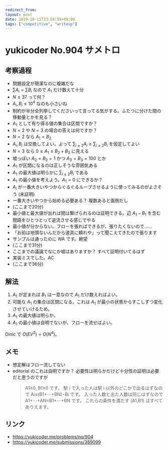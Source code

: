 ```yaml
---
redirect_from:
layout: post
date: 2019-10-11T23:59:59+09:00
tags: ["competitive", "writeup"]
---
```


# yukicoder No.904 サメトロ

## 考察過程

-   問題設定が簡潔なのに複雑だな
-   $\sum A_i = \sum B_i$ なので $A_1$ だけ数えて十分
-   $N \le 37$ って何？
-   $A_i, B_i \le 10^4$ なのも小さいね
-   制約が半分全列挙してくださいって言ってる気がする。ふたつに分けた間の移動量とかを見る？
-   $A_1$ として有り得る値の集合は区間ですか？
-   $N = 2$ や $N = 3$ の場合の答えは何ですか？
-   $N = 2$ なら $A_1 = B_2$
-   $A_i, B_i$ は交換してよい。よって $\sum _ {i \ge 2} A_i \ge \sum _ {i \ge 2} B_i$ を仮定してよい
-   $N = 3$ なら $0 \le A_1 \le B_2 + B_3$ に見える
-   嘘っぽい $A_2 = B_2 = 1$ かつ $A_3 = B_3 = 100$ とか
-   $A_1$ が区間になるのは正しそうな雰囲気ある
-   $A_1$ の最大値は明らかに $\sum _ {i \ge 2} B_i$ である
-   $A_1$ の最小値を考えよう。$A_1 = 0$ にできるか？
-   $A_i$ が一番大きいやつからぐるぐるループさせるように使ってみるのがよさそう (未証明)
-   一番大きいやつから始める必要ある？ 複数あると面倒だし
-   (ここまで20分)
-   最小値と最大値が出れば間は繋げられるのは証明できる。辺 $A_1 - B_1$ を含む閉路をひとつとって逆流させる感じでやる
-   最小値が分からない。フローを張ればできるが、張りたくないので……
-   「お前は地頭ないんだから道具に頼れや」って聞こえてきたので張ります
-   サンプルは通ったのに WA です。絶望
-   (ここまで31分)
-   ここまでの議論でなにか嘘はありますか？ すべて証明付いてるはず
-   実装ミスでした。AC
-   (ここまで36分)

## 解法

1.  $A_1$ が定まれば $B_1$ は一意なので $A_1$ だけ数えればよい。
1.  可能な $A_1$ の集合は区間になる。これは $A_1$ が最小の状態からすこしずつ変化させていけるため。
1.  $A_1$ の最大値は明らか。
1.  $A_1$ の最小値は自明でないが、フローを流せばよい。

Dinic で $O(EV^2) = O(N^4)$。

## メモ

-   想定解はフロー流してない
-   editorial のこれは自明ですか？ 必要性は明らかだけど十分性の証明は必要だと思うのですが
    >   A1≥0, B1≥0 です。 駅 i で入った人は駅 i 以外のどこかで出るはずなので Ai≤(B1+⋯+BN)−Bi です。 入った人数と出た人数は同じはずなので A1+⋯+AN=B1+⋯+BN です。 これらの条件を満たす (A1,B1) はすべてありえます。

## リンク

-   <https://yukicoder.me/problems/no/904>
-   <https://yukicoder.me/submissions/389099>
